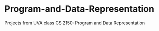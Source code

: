 # Program-and-Data-Representation
Projects from UVA class CS 2150: Program and Data Representation 
